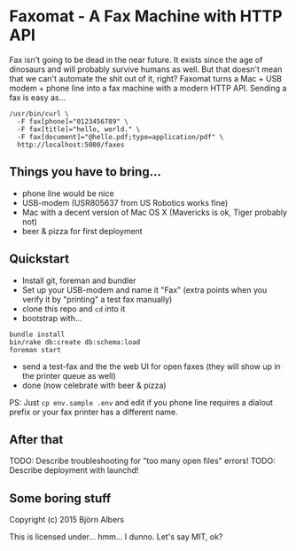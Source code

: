 # Faxomat - A Fax Machine with HTTP API

Fax isn't going to be dead in the near future.
It exists since the age of dinosaurs and will probably survive humans as well.
But that doesn't mean that we can't automate the shit out of it, right?
Faxomat turns a Mac + USB modem + phone line into a fax machine with a modern
HTTP API.
Sending a fax is easy as...

```
/usr/bin/curl \
  -F fax[phone]="0123456789" \
  -F fax[title]="hello, world." \
  -F fax[document]="@hello.pdf;type=application/pdf" \
  http://localhost:5000/faxes
```


## Things you have to bring...

- phone line would be nice
- USB-modem (USR805637 from US Robotics works fine)
- Mac with a decent version of Mac OS X (Mavericks is ok, Tiger probably not)
- beer & pizza for first deployment


## Quickstart

- Install git, foreman and bundler
- Set up your USB-modem and name it "Fax" (extra points when you verify it
  by "printing" a test fax manually)
- clone this repo and `cd` into it
- bootstrap with...

```
bundle install
bin/rake db:create db:schema:load
foreman start
```

- send a test-fax and the the web UI for open faxes (they will show up in the
  printer queue as well)
- done (now celebrate with beer & pizza)

PS: Just `cp env.sample .env` and edit if you phone line requires a dialout prefix or
your fax printer has a different name.


## After that

TODO: Describe troubleshooting for "too many open files" errors!
TODO: Describe deployment with launchd!


## Some boring stuff

Copyright (c) 2015 Björn Albers

This is licensed under... hmm... I dunno. Let's say MIT, ok?
